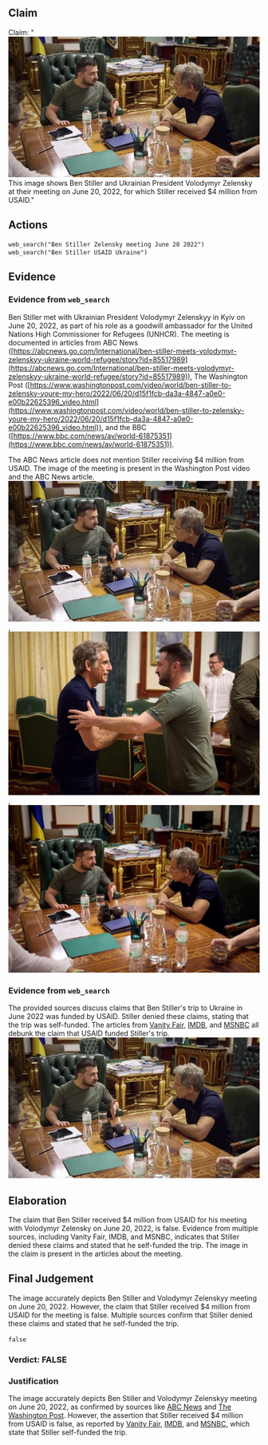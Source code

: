 ## Claim
Claim: "![image 17](media/56.jpg) This image shows Ben Stiller and Ukrainian President Volodymyr Zelensky at their meeting on June 20, 2022, for which Stiller received $4 million from USAID."

## Actions
```
web_search("Ben Stiller Zelensky meeting June 20 2022")
web_search("Ben Stiller USAID Ukraine")
```

## Evidence
### Evidence from `web_search`
Ben Stiller met with Ukrainian President Volodymyr Zelenskyy in Kyiv on June 20, 2022, as part of his role as a goodwill ambassador for the United Nations High Commissioner for Refugees (UNHCR). The meeting is documented in articles from ABC News ([https://abcnews.go.com/International/ben-stiller-meets-volodymyr-zelenskyy-ukraine-world-refugee/story?id=85517989](https://abcnews.go.com/International/ben-stiller-meets-volodymyr-zelenskyy-ukraine-world-refugee/story?id=85517989)), The Washington Post ([https://www.washingtonpost.com/video/world/ben-stiller-to-zelensky-youre-my-hero/2022/06/20/d15f1fcb-da3a-4847-a0e0-e00b22625396_video.html](https://www.washingtonpost.com/video/world/ben-stiller-to-zelensky-youre-my-hero/2022/06/20/d15f1fcb-da3a-4847-a0e0-e00b22625396_video.html)), and the BBC ([https://www.bbc.com/news/av/world-61875351](https://www.bbc.com/news/av/world-61875351)).

The ABC News article does not mention Stiller receiving $4 million from USAID. The image of the meeting is present in the Washington Post video and the ABC News article. ![image 17](media/56.jpg), ![image 4314](media/2025-08-23_11-46-1755949574-705634.jpg), ![image 4315](media/2025-08-23_11-46-1755949576-043731.jpg)


### Evidence from `web_search`
The provided sources discuss claims that Ben Stiller's trip to Ukraine in June 2022 was funded by USAID. Stiller denied these claims, stating that the trip was self-funded. The articles from [Vanity Fair](https://www.vanityfair.com/hollywood/story/ben-stiller-denies-elon-musks-retweet-claiming-usaid-funded-the-stars-trip-to-ukraine?srsltid=AfmBOoqmZtyUwoMPiFsX8zL7DdXJOT30rVSXIZLNyC8z9NQ6jnf-Uufb), [IMDB](https://www.imdb.com/news/ni65111956/), and [MSNBC](https://www.msnbc.com/morning-joe/watch/-totally-false-actor-ben-stiller-debunks-claims-usaid-funded-ukraine-trip-231285317684) all debunk the claim that USAID funded Stiller's trip. ![image 17](media/56.jpg)


## Elaboration
The claim that Ben Stiller received $4 million from USAID for his meeting with Volodymyr Zelensky on June 20, 2022, is false. Evidence from multiple sources, including Vanity Fair, IMDB, and MSNBC, indicates that Stiller denied these claims and stated that he self-funded the trip. The image in the claim is present in the articles about the meeting.


## Final Judgement
The image accurately depicts Ben Stiller and Volodymyr Zelenskyy meeting on June 20, 2022. However, the claim that Stiller received $4 million from USAID for the meeting is false. Multiple sources confirm that Stiller denied these claims and stated that he self-funded the trip.

`false`

### Verdict: FALSE

### Justification
The image accurately depicts Ben Stiller and Volodymyr Zelenskyy meeting on June 20, 2022, as confirmed by sources like [ABC News](https://abcnews.go.com/International/ben-stiller-meets-volodymyr-zelenskyy-ukraine-world-refugee/story?id=85517989) and [The Washington Post](https://www.washingtonpost.com/video/world/ben-stiller-to-zelensky-youre-my-hero/2022/06/20/d15f1fcb-da3a-4847-a0e0-e00b22625396_video.html). However, the assertion that Stiller received $4 million from USAID is false, as reported by [Vanity Fair](https://www.vanityfair.com/hollywood/story/ben-stiller-denies-elon-musks-retweet-claiming-usaid-funded-the-stars-trip-to-ukraine?srsltid=AfmBOoqmZtyUwoMPiFsX8zL7DdXJOT30rVSXIZLNyC8z9NQ6jnf-Uufb), [IMDB](https://www.imdb.com/news/ni65111956/), and [MSNBC](https://www.msnbc.com/morning-joe/watch/-totally-false-actor-ben-stiller-debunks-claims-usaid-funded-ukraine-trip-231285317684), which state that Stiller self-funded the trip.
